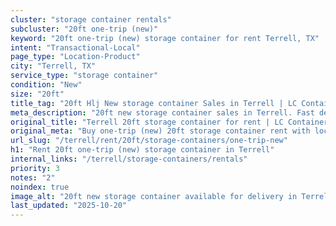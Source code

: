 ```yaml
---
cluster: "storage container rentals"
subcluster: "20ft one-trip (new)"
keyword: "20ft one-trip (new) storage container for rent Terrell, TX"
intent: "Transactional-Local"
page_type: "Location-Product"
city: "Terrell, TX"
service_type: "storage container"
condition: "New"
size: "20ft"
title_tag: "20ft Hlj New storage container Sales in Terrell | LC Container"
meta_description: "20ft new storage container sales in Terrell. Fast delivery, competitive pricing. Serving storage containers area. Quote ID: EZY. Call (214) 524-4168 for your free quote today."
original_title: "Terrell 20ft storage container for rent | LC Container"
original_meta: "Buy one-trip (new) 20ft storage container rent with local delivery in Terrell, TX. LC Container — local Since 2003. Request a fast quote today."
url_slug: "/terrell/rent/20ft/storage-containers/one-trip-new"
h1: "Rent 20ft one-trip (new) storage container in Terrell"
internal_links: "/terrell/storage-containers/rentals"
priority: 3
notes: "2"
noindex: true
image_alt: "20ft new storage container available for delivery in Terrell"
last_updated: "2025-10-20"
---
```


<!-- TODO: Add unique city/inventory copy, images, and internal links here. -->
